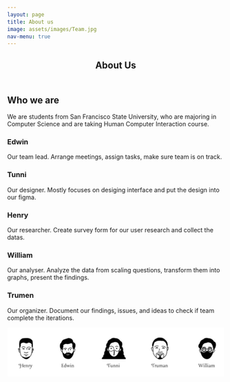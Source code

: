 ```yaml
---
layout: page
title: About us
image: assets/images/Team.jpg
nav-menu: true
---
```


<!-- Main -->
<div id="main" class="alt">

<!-- One -->
<section id="one">
	<div class="inner">
		<header class="major">
			<h1>About Us</h1>
		</header>

<!-- Content -->

<h2 id="content">Who we are</h2>
<p>We are students from San Francisco State University, who are majoring in Computer Science and are taking Human Computer Interaction course.</p>
		
<div class="row">
	<div class="6u 12u$(small)">
		<h3>Edwin</h3>
		<p>Our team lead. Arrange meetings, assign tasks, make sure team is on track.</p>
	</div>
	<div class="6u 12u$(small)">
		<h3>Tunni</h3>
		<p>Our designer. Mostly focuses on desiging interface and put the design into our figma.</p>
	</div>
	<div class="6u 12u$(small)">
		<h3>Henry</h3>
		<p>Our researcher. Create survey form for our user research and collect the datas.</p>
	</div>
	<div class="6u 12u$(small)">
		<h3>William</h3>
		<p>Our analyser. Analyze the data from scaling questions, transform them into graphs, present the findings.</p>
	</div>
	<div class="6u 12u$(small)">
		<h3>Trumen</h3>
		<p>Our organizer. Document our findings, issues, and ideas to check if team complete the iterations.</p>
	</div>
</div>

<img src="assets/images/Screen Shot 2022-05-18 at 3.30.41 PM.png">
</div>
</section>

</div>
